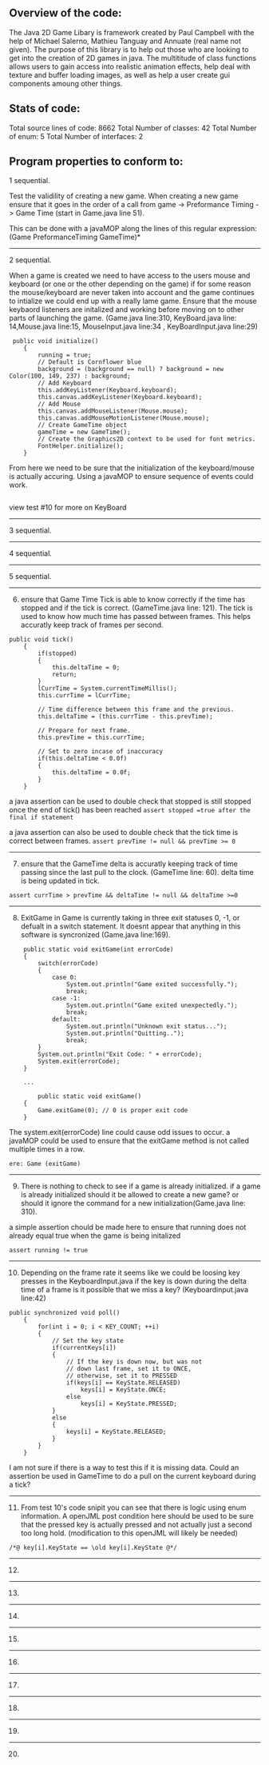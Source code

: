 
Overview of the code:
-----------------------------------

The Java 2D Game Libary is framework created by Paul Campbell with the help of Michael Salerno, Mathieu Tanguay and
Annuate (real name not given). The purpose of this library is to help out those who are looking to get into the creation
of 2D games in java. The multititude of class functions allows users to gain access into realistic animation effects, help 
deal with texture and buffer loading images, as well as help a user create gui components amoung other things. 


Stats of code:
-----------------------------------

 Total source lines of code: 8662
 Total Number of classes: 42
 Total Number of enum: 5
 Total Number of interfaces: 2


Program properties to conform to:
-----------------------------------

1 sequential.

Test the validility of creating a new game. When creating a new game ensure that it goes in the order of 
a call from game -> Preformance Timing -> Game Time (start in Game.java line 51).

This can be done with a javaMOP along the lines of this regular expression: (Game PreformanceTiming GameTime)*
_________________________________
2 sequential.

When a game is created we need to have access to the users mouse and keyboard (or one or the other depending on the game) if for some reason the mouse/keyboard are never taken into account and the game continues to intialize we could end up with a really lame game. Ensure that the mouse keybaord listeners are initalized and working before moving on to other parts of launching the game. (Game.java line:310, KeyBoard.java line: 14,Mouse.java line:15, MouseInput.java line:34 , KeyBoardInput.java line:29) 
```
 public void initialize()
    {
        running = true;
        // Default is Cornflower blue
        background = (background == null) ? background = new Color(100, 149, 237) : background;
        // Add Keyboard
        this.addKeyListener(Keyboard.keyboard);
        this.canvas.addKeyListener(Keyboard.keyboard);
        // Add Mouse
        this.canvas.addMouseListener(Mouse.mouse);
        this.canvas.addMouseMotionListener(Mouse.mouse);
        // Create GameTime object
        gameTime = new GameTime();
        // Create the Graphics2D context to be used for font metrics.
        FontHelper.initialize();
    }
```
  From here we need to be sure that the initialization of the keyboard/mouse is actually accuring. Using a javaMOP to ensure sequence of events could work.
  
```ere: (Game.Initalized KeyBoard KeyBoardInput Mouse MouseInput)*
```
 
 view test #10 for more on KeyBoard 
_________________________________
3 sequential.
_________________________________
4 sequential.
_________________________________
5 sequential.
_________________________________
6. ensure that Game Time Tick is able to know correctly if the time has stopped and if the tick is correct. (GameTime.java line: 121). The tick is used to know how much time has passed between frames. This helps accuratly keep track of frames per second. 


```
public void tick()
    {
        if(stopped)
        {
            this.deltaTime = 0;
            return;
        }
        lCurrTime = System.currentTimeMillis();
        this.currTime = lCurrTime;

        // Time difference between this frame and the previous.
        this.deltaTime = (this.currTime - this.prevTime);

        // Prepare for next frame.
        this.prevTime = this.currTime;

        // Set to zero incase of inaccuracy
        if(this.deltaTime < 0.0f)
        {
            this.deltaTime = 0.0f;
        }
    }
```

a java assertion can be used to double check that stopped is still stopped once the end of tick() has been reached
 ```assert stopped =true after the final if statement ```

a java assertion can also be used to double check that the tick time is correct between frames. 
 ```assert prevTime != null && prevTime >= 0  ```
_________________________________
7. ensure that the GameTime delta is accuratly keeping track of time passing since the last pull to the clock. (GameTime line: 60). delta time is being updated in tick.

 ```assert currTime > prevTime && deltaTime != null && deltaTime >=0 ```
_________________________________
8. ExitGame in Game is currently taking in three exit statuses 0, -1, or defualt in a switch statement. It doesnt appear that anything in this software is syncronized (Game.java line:169).

```
    public static void exitGame(int errorCode)
    {
        switch(errorCode)
        {
            case 0:
                System.out.println("Game exited successfully.");
                break;
            case -1:
                System.out.println("Game exited unexpectedly.");
                break;
            default:
                System.out.println("Unknown exit status...");
                System.out.println("Quitting..");
                break;  
        }
        System.out.println("Exit Code: " + errorCode);
        System.exit(errorCode);
    }
    
    ...
    
        public static void exitGame()
    {
        Game.exitGame(0); // 0 is proper exit code
    }
 ```

The system.exit(errorCode) line could cause odd issues to occur. a javaMOP could be used to ensure that the exitGame
method is not called multiple times in a row.

 ```ere: Game (exitGame)  ```
_________________________________
9. There is nothing to check to see if a game is already initialized. if a game is already initialized should it be allowed to create a new game? or should it ignore the command for a new initialization(Game.java line: 310).

a simple assertion chould be made here to ensure that running does not already equal true when the game is being initalized 

 ```assert running != true ```

_________________________________
10. Depending on the frame rate it seems like we could be loosing key presses in the KeyboardInput.java if the key is down during the delta time of a frame is it possible that we miss a key? (Keyboardinput.java line:42)

```    
public synchronized void poll()
    {
        for(int i = 0; i < KEY_COUNT; ++i)
        {
            // Set the key state
            if(currentKeys[i])
            {
                // If the key is down now, but was not
                // down last frame, set it to ONCE,
                // otherwise, set it to PRESSED
                if(keys[i] == KeyState.RELEASED)
                    keys[i] = KeyState.ONCE;
                else
                    keys[i] = KeyState.PRESSED;
            }
            else
            {
                keys[i] = KeyState.RELEASED;
            }
        }
    }
```
    

I am not sure if there is a way to test this if it is missing data. Could an assertion be used in GameTime to do a pull on the current keyboard during a tick?

_________________________________
11. From test 10's code snipit you can see that there is logic using enum information. A openJML post condition here should be used to be sure that the pressed key is actually pressed and not actually just a second too long hold. (modification to this openJML will likely be needed)

```
/*@ key[i].KeyState == \old key[i].KeyState @*/ 
```
_________________________________
12.
_________________________________
13.
_________________________________
14.
_________________________________
15.
_________________________________
16.
_________________________________
17.
_________________________________
18.
_________________________________
19.
_________________________________
20.
